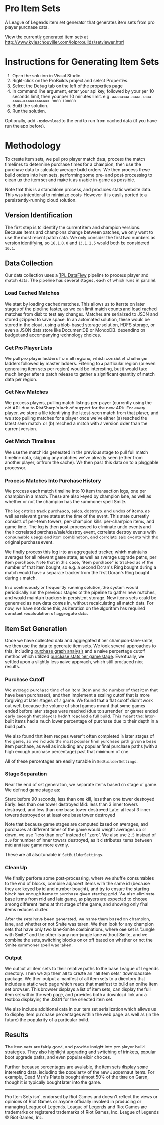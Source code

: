 # Pro Item Sets
A League of Legends item set generator that generates item sets from pro player purchase data.

View the currently generated item sets at
http://www.kyleschouviller.com/lolprobuilds/setviewer.html

# Instructions for Generating Item Sets

1. Open the solution in Visual Studio.
2. Right-click on the ProBuilds project and select Properties.
3. Select the Debug tab on the left of the properties page.
4. In command line argument, enter your api key, followed by your per 10 seconds limit, then your per 10 minutes limit. e.g. `aaaaaaaa-aaaa-aaaa-aaaa-aaaaaaaaaaaa 3000 180000`
5. Build the solution.
6. Run the solution.

Optionally, add `-nodownload` to the end to run from cached data (if you have run the app before).

# Methodology

To create item sets, we pull pro player match data, process the match timelines to determine purchase times for a champion, then use the purchase data to calculate average build orders. We then process these build orders into item sets, performing some pre- and post-processing to clean up the item set and make it as usable in-game as possible.

Note that this is a standalone process, and produces static website data. This was intentional to minimize costs. However, it is easily ported to a persistently-running cloud solution.

## Version Identification

The first step is to identify the current item and champion versions. Because items and champions change between patches, we only want to use the most recent patch data. We only consider the first two numbers as version identifying, so `16.1.0.0` and `16.1.2.5` would both be considered `16.1`.

## Data Collection

Our data collection uses a [TPL DataFlow](https://msdn.microsoft.com/en-us/library/hh228603%28v=vs.110%29.aspx) pipeline to process player and match data. The pipeline has several stages, each of which runs in parallel.

### Load Cached Matches

We start by loading cached matches. This allows us to iterate on later stages of the pipeline faster, as we can limit match counts and load cached matches from disk to test any changes. Matches are serialized to JSON and stored gzipped to save space. In an automated solution, these would be stored in the cloud, using a blob-based storage solution, HDFS storage, or even a JSON data store like DocumentDB or MongoDB, depending on budget and accompanying technology choices.

### Get Pro Player Lists

We pull pro player ladders from all regions, which consist of challenger ladders followed by master ladders. Filtering to a particular region (or even generating item sets per region) would be interesting, but it would take much longer after a patch release to gather a significant quantity of match data per region.

### Get New Matches

We process players, pulling match listings per player (currently using the old API, due to RiotSharp's lack of support for the new API). For every player, we store a file identifying the latest-seen match from that player, and we stop pulling matches for a player once we've either (a) reached the latest seen match, or (b) reached a match with a version older than the current version.

### Get Match Timelines

We use the match ids generated in the previous stage to pull full match timeline data, skipping any matches we've already seen (either from another player, or from the cache). We then pass this data on to a pluggable processor.

### Process Matches Into Purchase History

We process each match timeline into 10 item transaction logs, one per champion in a match. These are also keyed by champion lane, as well as whether or not the champion has the summoner spell Smite.

The log entries track purchases, sales, destroys, and undos of items, as well as relevant game state at the time of the event. This state currently consists of per-team towers, per-champion kills, per-champion items, and game time. The log is then post-processed to eliminate undo events and their correlated purchase/sale/destroy event, correlate destroy events with consumable usage and item combination, and correlate sale events with the original purchase event.

We finally process this log into an aggregated tracker, which maintains averages for all relevant game state, as well as average upgrade paths, per item purchase. Note that in this case, "item purchase" is tracked as of the number of that item bought, so e.g. a second Doran's Ring bought during a match would have a separate tracker from the first Doran's Ring bought during a match.

In a continuously or frequently running solution, the system would periodically run the previous stages of the pipeline to gather new matches, and would maintain trackers in persistent storage. New items sets could be generated as new data comes in, without recalculating all match data. For now, we have not done this, as iteration on the algorithm has required constant recalculation of aggregate data.

## Item Set Generation

Once we have collected data and aggregated it per champion-lane-smite, we then use the data to generate item sets. We took several approaches to this, including [purchase graph analysis](http://kyleschouviller.com/lolprobuilds/purchasegraph.html) and a naive percentage cutoff method which utilized [purchase stats per game stage](http://kyleschouviller.com/lolprobuilds/purchasestats.html). Eventually, we settled upon a slightly less naive approach, which still produced nice results.

### Purchase Cutoff

We average purchase time of an item (item and the number of that item that have been purchased), and then implement a scaling cutoff that is more forgiving at later stages of a game. We found that a flat cutoff didn't work out well, because the volume of short games meant that some games ended before later stages were reached (due to surrender) or games ended early enough that players hadn't reached a full build. This meant that later-built items had a much lower percentage of purchase due to their depth in a build path.

We also found that item recipes weren't often completed in later stages of the game, so we include the most popular final purchase path given a base item purchase, as well as including any popular final purchase paths (with a high enough purchase percentage) past that minimum of one.

All of these percentages are easily tunable in `SetBuilderSettings`.

### Stage Separation

Near the end of set generation, we separate items based on stage of game. We defined game stage as:

Start: before 90 seconds, less than one kill, less than one tower destroyed
Early: less than one tower destroyed
Mid: less than 3 inner towers destroyed, and less than one base tower destroyed
Late: at least 3 inner towers destroyed or at least one base tower destroyed

Note that because game stages are computed based on averages, and purchases at different times of the game would weight averages up or down, we use "less than one" instead of "zero". We also use `2.5` instead of `3.0` for number of inner towers destroyed, as it distributes items between mid and late game more evenly.

These are all also tunable in `SetBuilderSettings`.

### Clean Up

We finally perform some post-processing, where we shuffle consumables to the end of blocks, combine adjacent items with the same id (because they are keyed by id and number bought), and try to ensure the starting block has enough items to purchase given starting gold. We also eliminate base items from mid and late game, as players are expected to choose among different items at that stage of the game, and showing only final items reduces clutter.

After the sets have been generated, we name them based on champion, lane, and whether or not Smite was taken. We then look for any champion sets that have only two lane-Smite combinations, where one set is "Jungle with Smite" and the other is any non-jungle lane without Smite, and we combine the sets, switching blocks on or off based on whether or not the Smite summoner spell was taken.

### Output

We output all item sets to their relative paths to the base League of Legends directory. Then we zip them all to create an "all item sets" downloadable package. We then output a manifest of all item sets to a directory that includes a static web page which reads that manifest to build an online item set browser. This browser displays a list of item sets, can display the full item set within the web page, and provides both a download link and a textbox displaying the JSON for the selected item set.

We also include additional data in our item set serialization which allows us to display item purchase percentages within the web page, as well as (in the future) the popularity of a particular build.

## Results

The item sets are fairly good, and provide insight into pro player build strategies. They also highlight upgrading and switching of trinkets, popular boot upgrade paths, and even popular elixir choices.

Further, because percentages are available, the item sets display some interesting data, including the popularity of the new Juggernaut items. For example, Dead Man's Plate is bought almost 50% of the time on Garen, though it is typically bought later into the game.

---

Pro Item Sets isn't endorsed by Riot Games and doesn't reflect the views or opinions of Riot Games or anyone officially involved in producing or managing League of Legends. League of Legends and Riot Games are trademarks or registered trademarks of Riot Games, Inc. League of Legends © Riot Games, Inc.

